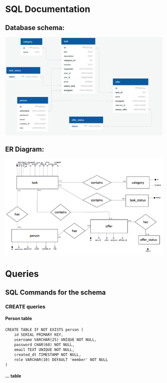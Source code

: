 # SQL Documentation

## Database schema:
![](./images/DatabaseSchema.png)

## ER Diagram:
![](./images/ERDiagram.png)

# Queries
## SQL Commands for the schema

### CREATE queries
#### Person table
```
CREATE TABLE IF NOT EXISTS person (
    id SERIAL PRIMARY KEY,
    username VARCHAR(25) UNIQUE NOT NULL,
    password CHAR(60) NOT NULL,
    email TEXT UNIQUE NOT NULL,
    created_dt TIMESTAMP NOT NULL,
    role VARCHAR(10) DEFAULT 'member' NOT NULL
)
```

#### ... table
